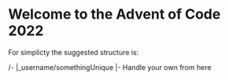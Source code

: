 # Welcome to the Advent of Code 2022

For simplicty the suggested structure is:

/-
 |_username/somethingUnique
    |- Handle your own from here